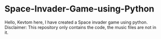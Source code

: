 # Space-Invader-Game-using-Python
Hello, Kevtom here,
I have created a Space invader game using python.
Disclaimer: This repository only contains the code, the music files are not in it. 

